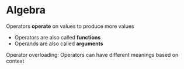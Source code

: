 # Algebra
Operators **operate** on values to produce more values
- Operators are also called **functions**
- Operands are also called **arguments**

Operator overloading: Operators can have different meanings based on context

